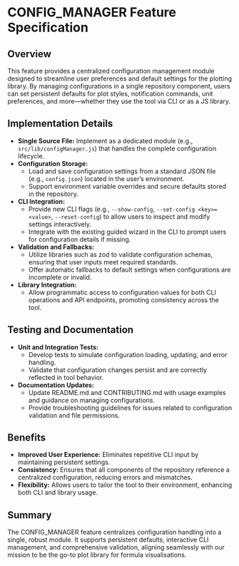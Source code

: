 # CONFIG_MANAGER Feature Specification

## Overview
This feature provides a centralized configuration management module designed to streamline user preferences and default settings for the plotting library. By managing configurations in a single repository component, users can set persistent defaults for plot styles, notification commands, unit preferences, and more—whether they use the tool via CLI or as a JS library.

## Implementation Details
- **Single Source File:** Implement as a dedicated module (e.g., `src/lib/configManager.js`) that handles the complete configuration lifecycle.
- **Configuration Storage:**
  - Load and save configuration settings from a standard JSON file (e.g., `config.json`) located in the user’s environment.
  - Support environment variable overrides and secure defaults stored in the repository.
- **CLI Integration:**
  - Provide new CLI flags (e.g., `--show-config`, `--set-config <key>=<value>`, `--reset-config`) to allow users to inspect and modify settings interactively.
  - Integrate with the existing guided wizard in the CLI to prompt users for configuration details if missing.
- **Validation and Fallbacks:**
  - Utilize libraries such as zod to validate configuration schemas, ensuring that user inputs meet required standards.
  - Offer automatic fallbacks to default settings when configurations are incomplete or invalid.
- **Library Integration:**
  - Allow programmatic access to configuration values for both CLI operations and API endpoints, promoting consistency across the tool.

## Testing and Documentation
- **Unit and Integration Tests:**
  - Develop tests to simulate configuration loading, updating, and error handling.
  - Validate that configuration changes persist and are correctly reflected in tool behavior.
- **Documentation Updates:**
  - Update README.md and CONTRIBUTING.md with usage examples and guidance on managing configurations.
  - Provide troubleshooting guidelines for issues related to configuration validation and file permissions.

## Benefits
- **Improved User Experience:** Eliminates repetitive CLI input by maintaining persistent settings.
- **Consistency:** Ensures that all components of the repository reference a centralized configuration, reducing errors and mismatches.
- **Flexibility:** Allows users to tailor the tool to their environment, enhancing both CLI and library usage.

## Summary
The CONFIG_MANAGER feature centralizes configuration handling into a single, robust module. It supports persistent defaults, interactive CLI management, and comprehensive validation, aligning seamlessly with our mission to be the go-to plot library for formula visualisations.
